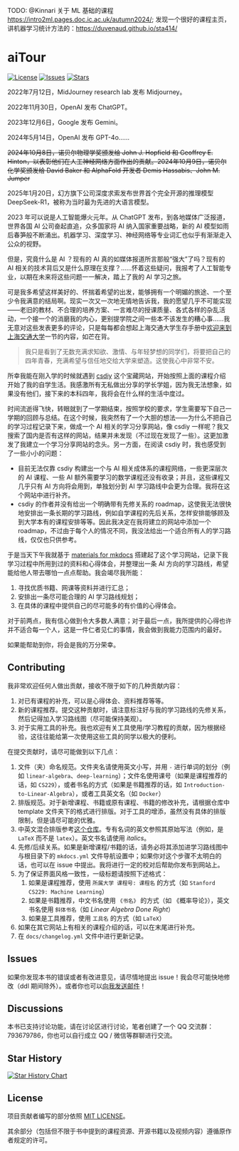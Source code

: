 TODO: @Kinnari 关于 ML 基础的课程 https://intro2ml.pages.doc.ic.ac.uk/autumn2024/; 发现一个很好的课程主页，讲机器学习统计方法的：https://duvenaud.github.io/sta414/

# aiTour

[![License](https://img.shields.io/github/license/KinnariyaMamaTanha/aiTour)](https://github.com/KinnariyaMamaTanha/aiTour/blob/main/LICENSE)
[![Issues](https://img.shields.io/github/issues/KinnariyaMamaTanha/aiTour)](https://github.com/KinnariyaMamaTanha/aiTour/issues)
[![Stars](https://img.shields.io/github/stars/KinnariyaMamaTanha/aiTour)](https://github.com/KinnariyaMamaTanha/aiTour)

2022年7月12日，MidJourney research lab 发布 Midjourney。

2022年11月30日，OpenAI 发布 ChatGPT。

2023年12月6日，Google 发布 Gemini。

2024年5月14日，OpenAI 发布 GPT-4o……

~~2024年10月8日，诺贝尔物理学奖颁发给 John J. Hopfield 和 Geoffrey E. Hinton，以表彰他们在人工神经网络方面作出的贡献。2024年10月9日，诺贝尔化学奖颁发给 David Baker 和 AlphaFold 开发者 Demis Hassabis、John M. Jumper~~

2025年1月20日，幻方旗下公司深度求索发布世界首个完全开源的推理模型 DeepSeek-R1，被称为当时最为先进的大语言模型。

2023 年可以说是人工智能爆火元年。从 ChatGPT 发布，到各地媒体广泛报道，世界各国 AI 公司奋起直追，众多国家将 AI 纳入国家重要战略，新的 AI 模型如雨后春笋般不断涌出。机器学习、深度学习、神经网络等专业词汇也似乎有渐渐走入公众的视野。

但是，究竟什么是 AI ？现有的 AI 真的如媒体报道所言那般“强大”了吗？现有的 AI 相关的技术背后又是什么原理在支撑？……怀着这些疑问，我报考了人工智能专业，以期在未来将这些问题一一解决，踏上了我的 AI 学习之旅。

可是我多希望这样美好的、怀揣着希望的出发，能够拥有一个明媚的旅途、一个至少令我满意的结局啊。现实一次又一次地无情地告诉我，我的愿望几乎不可能实现——老旧的教材、不合理的培养方案、一言难尽的授课质量、各式各样的杂乱活动，一个接一个的消磨我的内心，更别提学院之间一些本不该发生的糟心事……我无意对这些发表更多的评论，只是每每都会想起上海交通大学生存手册中[欢迎来到上海交通大学](https://survivesjtu.gitbook.io/survivesjtumanual/li-zhi-pian/huan-ying-lai-dao-shang-hai-jiao-tong-da-xue)一节的内容，如芒在背。

> 我只是看到了无数充满求知欲、激情、与年轻梦想的同学们，将要把自己的四年青春，充满希望与信任地交给大学来塑造。这使我心中非常不安。

所幸我能在刚入学的时候就遇到 [csdiy](https://csdiy.wiki) 这个宝藏网站，开始按照上面的课程介绍开始了我的自学生活。我感激所有无私做出分享的学长学姐，因为我无法想象，如果没有他们，接下来的本科四年，我将会在什么样的生活中度过。

时间流逝得飞快，转眼就到了一学期结束，按照学校的要求，学生需要写下自己一学期的回顾与总结。在这个时候，我突然有了一个大胆的想法——为什么不把自己的学习过程记录下来，做成一个 AI 相关的学习分享网站，像 csdiy 一样呢？我又搜索了国内是否有这样的网站，结果并未发现（不过现在发现了一些）。这更加激发了我建立一个学习分享网站的念头。另一方面，在阅读 csdiy 时，我也感受到了一些小小的问题：

- 目前无法仅靠 csdiy 构建出一个与 AI 相关成体系的课程网络，一些更深层次的 AI 课程、一些 AI 额外需要学习的数学课程还没有收录；并且，这些课程又几乎只有 AI 方向将会用到，单独划分到 AI 学习路线中会更为合理。我将在这个网站中进行补齐。
- csdiy 的作者并没有给出一个明确带有先修关系的 roadmap，这使我无法很快地安排出一条长期的学习路线，例如自学课程的先后关系，怎样安排能够顾及到大学本有的课程安排等等。因此我决定在我将建立的网站中添加一个 roadmap，不过由于每个人的情况不同，我没法给出一个适合所有人的学习路线，仅仅也只供参考。

于是当天下午我就基于 [materials for mkdocs](https://squidfunk.github.io/mkdocs-material/) 搭建起了这个学习网站，记录下我学习过程中所用到过的资料和心得体会，并整理出一条 AI 方向的学习路线，希望能给他人带去哪怕一点点帮助。我会竭尽我所能：

1. 寻找优质书籍、网课等资料并进行汇总；
2. 安排出一条尽可能合理的 AI 学习路线规划；
3. 在具体的课程中提供自己的尽可能多的有价值的心得体会。

对于前两点，我有信心做到令大多数人满意；对于最后一点，我所提供的心得也许并不适合每一个人，这是一件仁者见仁的事情，我会做到我能力范围内的最好。

如果能帮助到你，将会是我的万分荣幸。

## Contributing

我非常欢迎任何人做出贡献，接收不限于如下的几种贡献内容：

1. 对已有课程的补充，可以是心得体会、资料推荐等等。
2. 新的课程推荐。提交这种贡献时，请注意标注好与我的学习路线的先修关系，然后记得加入学习路线图（尽可能保持美观）。
3. 对于实用工具的补充。我也欢迎有关工具使用/学习教程的贡献，因为根据经验，这往往能给第一次使用这些工具的同学以极大的便利。

在提交贡献时，请尽可能做到以下几点：

1. 文件（夹）命名规范。文件夹名请使用英文小写，并用 `-` 进行单词的划分（例如 `linear-algebra`、`deep-learning`）；文件名使用课号（如果是课程推荐的话，如 `CS229`），或者书名的方式（如果是书籍推荐的话，如 `Introduction-to-Linear-Algebra`），或者工具英文名（如 `Docker`）
2. 排版规范。对于新增课程、书籍或原有课程、书籍的修改补充，请根据仓库中 template 文件夹下的格式进行排版。对于工具的增添，虽然没有具体的排版限制，但是请尽可能的优雅。
3. 中英文混合排版参考[这个仓库](https://github.com/sparanoid/chinese-copywriting-guidelines/tree/master)。专有名词的英文参照其原始写法（例如，是 `LaTeX` 而不是 `latex`）。英文书名请使用 *italics*。
4. 先修/后续关系。如果是新增课程/书籍的话，请务必将其添加进学习路线图中与根目录下的 `mkdocs.yml` 文件导航设置中；如果你对这个步骤不太明白的话，也可以在 issue 中提出。我将进行一定的校对后帮助你发布到网站上。
5. 为了保证界面风格一致性，一级标题请按照下述格式：
   1. 如果是课程推荐，使用 `所属大学 课程号: 课程名` 的方式（如 `Stanford CS229: Machine Learning`）
   2. 如果是书籍推荐，中文书名使用 `《书名》` 的方式（如 《概率导论》），英文书名使用 `斜体书名`（如 *Linear Algebra Done Right*）
   3. 如果是工具推荐，使用 `工具名` 的方式（如 `LaTeX`）
6. 如果在其它网站上有相关的课程介绍的话，可以在末尾进行补充。
7. 在 `docs/changelog.yml` 文件中进行更新记录。

## Issues

如果你发现本书的错误或者有改进意见，请尽情地提出 issue！我会尽可能快地修改（ddl 期间除外）。或者你也可以[向我发送邮件](mailto:jy_zhou@sjtu.edu.cn)！

## Discussions

本书已支持讨论功能，请在讨论区进行讨论，笔者创建了一个 QQ 交流群：793679786，你也可以自行成立 QQ / 微信等群聊进行交流。

## Star History

[![Star History Chart](https://api.star-history.com/svg?repos=KinnariyaMamaTanha/aiTour&type=Timeline)](https://star-history.com/#KinnariyaMamaTanha/aiTour&Timeline)

## License

项目贡献者编写的部分依照 [MIT LICENSE](https://www.tawesoft.co.uk/kb/article/mit-license-faq)。

其余部分（包括但不限于书中提到的课程资源、开源书籍以及视频内容）遵循原作者规定的许可。
